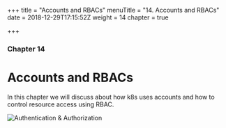 +++
title = "Accounts and RBACs"
menuTitle = "14. Accounts and RBACs"
date = 2018-12-29T17:15:52Z
weight = 14
chapter = true

+++

### Chapter 14

# Accounts and RBACs

In this chapter we will discuss about how k8s uses accounts and how to control resource access using RBAC.

![Authentication & Authorization](auth.jpg?classes=shadow)
